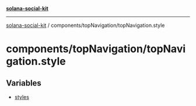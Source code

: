 [**solana-social-kit**](../../../README.md)

***

[solana-social-kit](../../../README.md) / components/topNavigation/topNavigation.style

# components/topNavigation/topNavigation.style

## Variables

- [styles](variables/styles.md)
